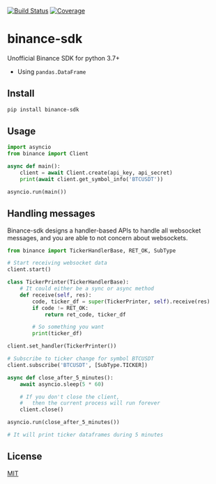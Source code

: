 [![Build Status](https://travis-ci.org/kaelzhang/python-binance-sdk.svg?branch=master)](https://travis-ci.org/kaelzhang/python-binance-sdk)
[![Coverage](https://codecov.io/gh/kaelzhang/python-binance-sdk/branch/master/graph/badge.svg)](https://codecov.io/gh/kaelzhang/python-binance-sdk)

# binance-sdk

Unofficial Binance SDK for python 3.7+

- Using `pandas.DataFrame`

## Install

```sh
pip install binance-sdk
```

## Usage

```py
import asyncio
from binance import Client

async def main():
    client = await Client.create(api_key, api_secret)
    print(await client.get_symbol_info('BTCUSDT'))

asyncio.run(main())
```

## Handling messages

Binance-sdk designs a handler-based APIs to handle all websocket messages, and you are able to not concern about websockets.

```py
from binance import TickerHandlerBase, RET_OK, SubType

# Start receiving websocket data
client.start()

class TickerPrinter(TickerHandlerBase):
    # It could either be a sync or async method
    def receive(self, res):
        code, ticker_df = super(TickerPrinter, self).receive(res)
        if code != RET_OK:
            return ret_code, ticker_df

        # So something you want
        print(ticker_df)

client.set_handler(TickerPrinter())

# Subscribe to ticker change for symbol BTCUSDT
client.subscribe('BTCUSDT', [SubType.TICKER])

async def close_after_5_minutes():
    await asyncio.sleep(5 * 60)

    # If you don't close the client,
    #   then the current process will run forever
    client.close()

asyncio.run(close_after_5_minutes())

# It will print ticker dataframes during 5 minutes
```

## License

[MIT](LICENSE)
